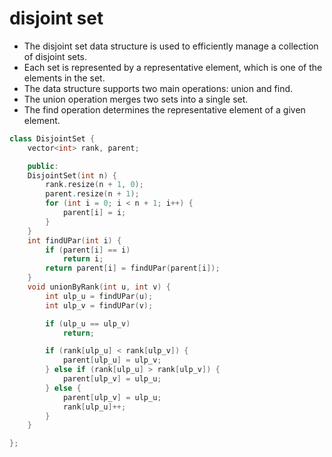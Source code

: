 # disjoint set
- The disjoint set data structure is used to efficiently manage a collection of disjoint sets.
- Each set is represented by a representative element, which is one of the elements in the set.
- The data structure supports two main operations: union and find.
- The union operation merges two sets into a single set.
- The find operation determines the representative element of a given element.

```cpp
class DisjointSet {
    vector<int> rank, parent;

    public:
    DisjointSet(int n) {
        rank.resize(n + 1, 0);
        parent.resize(n + 1);
        for (int i = 0; i < n + 1; i++) {
            parent[i] = i;
        }
    }
    int findUPar(int i) {
        if (parent[i] == i)
            return i;
        return parent[i] = findUPar(parent[i]);
    }
    void unionByRank(int u, int v) {
        int ulp_u = findUPar(u);
        int ulp_v = findUPar(v);

        if (ulp_u == ulp_v)
            return;

        if (rank[ulp_u] < rank[ulp_v]) {
            parent[ulp_u] = ulp_v;
        } else if (rank[ulp_u] > rank[ulp_v]) {
            parent[ulp_v] = ulp_u;
        } else {
            parent[ulp_v] = ulp_u;
            rank[ulp_u]++;
        }
    }

};

```
